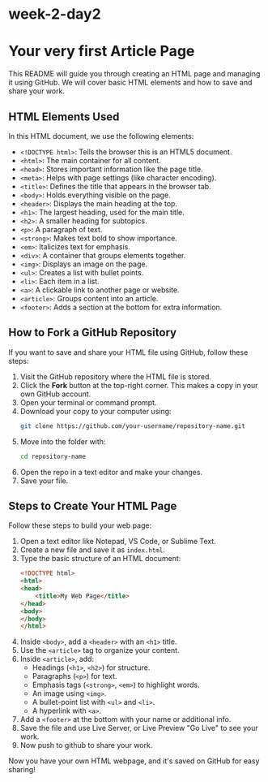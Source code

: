 # week-2-day2

# Your very first Article Page

This README will guide you through creating an HTML page and managing it using GitHub. We will cover basic HTML elements and how to save and share your work.

## HTML Elements Used
In this HTML document, we use the following elements:

- `<!DOCTYPE html>`: Tells the browser this is an HTML5 document.
- `<html>`: The main container for all content.
- `<head>`: Stores important information like the page title.
- `<meta>`: Helps with page settings (like character encoding).
- `<title>`: Defines the title that appears in the browser tab.
- `<body>`: Holds everything visible on the page.
- `<header>`: Displays the main heading at the top.
- `<h1>`: The largest heading, used for the main title.
- `<h2>`: A smaller heading for subtopics.
- `<p>`: A paragraph of text.
- `<strong>`: Makes text bold to show importance.
- `<em>`: Italicizes text for emphasis.
- `<div>`: A container that groups elements together.
- `<img>`: Displays an image on the page.
- `<ul>`: Creates a list with bullet points.
- `<li>`: Each item in a list.
- `<a>`: A clickable link to another page or website.
- `<article>`: Groups content into an article.
- `<footer>`: Adds a section at the bottom for extra information.

## How to Fork a GitHub Repository
If you want to save and share your HTML file using GitHub, follow these steps:

1. Visit the GitHub repository where the HTML file is stored.
2. Click the **Fork** button at the top-right corner. This makes a copy in your own GitHub account.
3. Open your terminal or command prompt.
4. Download your copy to your computer using:
   ```sh
   git clone https://github.com/your-username/repository-name.git
   ```
5. Move into the folder with:
   ```sh
   cd repository-name
   ```
6. Open the repo in a text editor and make your changes.
7. Save your file.

## Steps to Create Your HTML Page
Follow these steps to build your web page:

1. Open a text editor like Notepad, VS Code, or Sublime Text.
2. Create a new file and save it as `index.html`.
3. Type the basic structure of an HTML document:
   ```html
   <!DOCTYPE html>
   <html>
   <head>
       <title>My Web Page</title>
   </head>
   <body>
   </body>
   </html>
   ```
4. Inside `<body>`, add a `<header>` with an `<h1>` title.
5. Use the `<article>` tag to organize your content.
6. Inside `<article>`, add:
   - Headings (`<h1>`, `<h2>`) for structure.
   - Paragraphs (`<p>`) for text.
   - Emphasis tags (`<strong>`, `<em>`) to highlight words.
   - An image using `<img>`.
   - A bullet-point list with `<ul>` and `<li>`.
   - A hyperlink with `<a>`.
7. Add a `<footer>` at the bottom with your name or additional info.
8. Save the file and use Live Server, or Live Preview "Go Live" to see your work.
9. Now push to github to share your work.


Now you have your own HTML webpage, and it's saved on GitHub for easy sharing!



